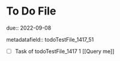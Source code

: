 # To Do File

due:: 2022-09-08

metadatafield:: todoTestFile_1417_51

- [ ] Task of todoTestFile_1417 1 [[Query me]]
